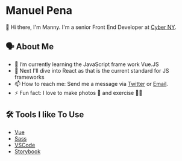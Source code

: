 # Manuel Pena

 👋 Hi there, I'm Manny.  I'm a senior Front End Developer at [Cyber NY](https://www.cyber-ny.com/).
 
 
 
 ## 🗣️ About Me
 - 🌱 I’m currently learning the JavaScript frame work Vue.JS
 - 🤔 Next I'll dive into React as that is the current standard for JS frameworks
 - 📫 How to reach me: Send me a message via [Twitter](https://www.twitter.com/manolobrown) or [Email](manny@mannydevelops.com).
 - ⚡ Fun fact: I love to make photos 📸 and exercise 🏋️‍♂️


 
  ## 🛠️ Tools I like To Use
- [Vue](https://vuejs.org/)
- [Sass](https://sass-lang.com/)
- [VSCode](https://code.visualstudio.com/)
- [Storybook](https://storybook.js.org/)
<!--
**manolobrown/manolobrown** is a ✨ _special_ ✨ repository because its `README.md` (this file) appears on your GitHub profile.

Here are some ideas to get you started:

- 🔭 I’m currently working on ...
- 🌱 I’m currently learning ...
- 👯 I’m looking to collaborate on ...
- 🤔 I’m looking for help with ...
- 💬 Ask me about ...
- 📫 How to reach me: ...
- 😄 Pronouns: ...
- ⚡ Fun fact: ...
-->
